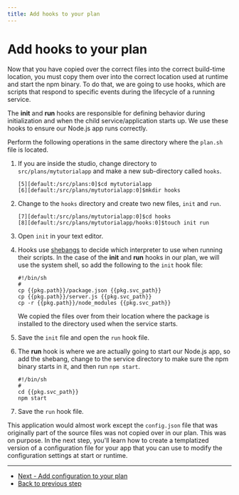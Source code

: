 ```yaml
---
title: Add hooks to your plan
---
```


# Add hooks to your plan
Now that you have copied over the correct files into the correct build-time location, you must copy them over into the correct location used at runtime and start the npm binary. To do that, we are going to use hooks, which are scripts that respond to specific events during the lifecycle of a running service.

The **init** and **run** hooks are responsible for defining behavior during initialization and when the child service/application starts up. We use these hooks to ensure our Node.js app runs correctly.

Perform the following operations in the same directory where the `plan.sh` file is located.

1. If you are inside the studio, change directory to `src/plans/mytutorialapp` and make a new sub-directory called `hooks`.

       [5][default:/src/plans:0]$cd mytutorialapp
       [6][default:/src/plans/mytutorialapp:0]$mkdir hooks

2. Change to the `hooks` directory and create two new files, `init` and `run`.

       [7][default:/src/plans/mytutorialapp:0]$cd hooks
       [8][default:/src/plans/mytutorialapp/hooks:0]$touch init run

3. Open `init` in your text editor.
4. Hooks use [shebangs](https://en.wikipedia.org/wiki/Shebang_(Unix)) to decide which interpreter to use when running their scripts. In the case of the **init** and **run** hooks in our plan, we will use the system shell, so add the following to the `init` hook file:

       #!/bin/sh
       #
       cp {{pkg.path}}/package.json {{pkg.svc_path}}
       cp {{pkg.path}}/server.js {{pkg.svc_path}}
       cp -r {{pkg.path}}/node_modules {{pkg.svc_path}}

    We copied the files over from their location where the package is installed to the directory used when the service starts.

5. Save the `init` file and open the `run` hook file.
6. The **run** hook is where we are actually going to start our Node.js app, so add the shebang, change to the service directory to make sure the npm binary starts in it, and then run `npm start`.

       #!/bin/sh
       #
       cd {{pkg.svc_path}}
       npm start

7. Save the `run` hook file.

This application would almost work except the `config.json` file that was originally part of the source files was not copied over in our plan. This was on purpose. In the next step, you'll learn how to create a templatized version of a configuration file for your app that you can use to modify the configuration settings at start or runtime.

<hr>
<ul class="main-content--button-nav">
  <li><a href="/tutorials/getting-started-configure-plan" class="button cta">Next - Add configuration to your plan</a></li>
  <li><a href="/tutorials/getting-started-create-plan/">Back to previous step</a></li>
</ul>
